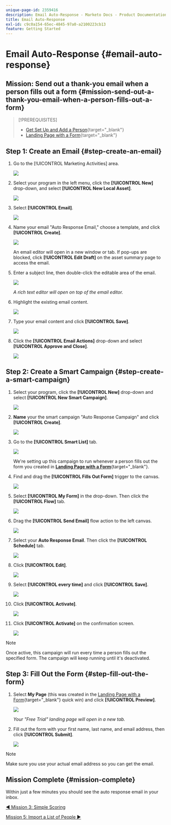 ```yaml
---
unique-page-id: 2359416
description: Email Auto-Response - Marketo Docs - Product Documentation
title: Email Auto-Response
exl-id: c9c0a154-65ec-4845-97a0-a2100223cb13
feature: Getting Started
---
```

# Email Auto-Response {#email-auto-response}

## Mission: Send out a thank-you email when a person fills out a form {#mission-send-out-a-thank-you-email-when-a-person-fills-out-a-form}

>[!PREREQUISITES]
>
>* [Get Set Up and Add a Person](/help/marketo/getting-started/quick-wins/get-set-up-and-add-a-person.md){target="_blank"}
>* [Landing Page with a Form](/help/marketo/getting-started/quick-wins/landing-page-with-a-form.md){target="_blank"}

## Step 1: Create an Email {#step-create-an-email}

1. Go to the [!UICONTROL Marketing Activities] area.

   ![](assets/email-auto-response-1.png)

1. Select your program in the left menu, click the **[!UICONTROL New]** drop-down, and select **[!UICONTROL New Local Asset]**.

   ![](assets/email-auto-response-2.png)

1. Select **[!UICONTROL Email]**.

   ![](assets/email-auto-response-3.png)

1. Name your email "Auto Response Email," choose a template, and click **[!UICONTROL Create]**.

   ![](assets/email-auto-response-4.png)

   An email editor will open in a new window or tab. If pop-ups are blocked, click **[!UICONTROL Edit Draft]** on the asset summary page to access the email.

1. Enter a subject line, then double-click the editable area of the email.

   ![](assets/email-auto-response-5.png)

   _A rich text editor will open on top of the email editor._

1. Highlight the existing email content.

   ![](assets/email-auto-response-6.png)

1. Type your email content and click **[!UICONTROL Save]**.

   ![](assets/email-auto-response-7.png)

1. Click the **[!UICONTROL Email Actions]** drop-down and select **[!UICONTROL Approve and Close]**.

   ![](assets/email-auto-response-8.png)

## Step 2: Create a Smart Campaign {#step-create-a-smart-campaign}

1. Select your program, click the **[!UICONTROL New]** drop-down and select **[!UICONTROL New Smart Campaign]**.

   ![](assets/email-auto-response-9.png)

1. **Name** your the smart campaign "Auto Response Campaign" and click **[!UICONTROL Create]**.

   ![](assets/email-auto-response-10.png)

1. Go to the **[!UICONTROL Smart List]** tab.

   ![](assets/email-auto-response-11.png)

   We're setting up this campaign to run whenever a person fills out the form you created in [**Landing Page with a Form**](/help/marketo/getting-started/quick-wins/landing-page-with-a-form.md){target="_blank"}.

1. Find and drag the **[!UICONTROL Fills Out Form]** trigger to the canvas.

   ![](assets/email-auto-response-12.png)

1. Select **[!UICONTROL My Form]** in the drop-down. Then click the **[!UICONTROL Flow]** tab.

   ![](assets/email-auto-response-13.png)

1. Drag the **[!UICONTROL Send Email]** flow action to the left canvas.

   ![](assets/email-auto-response-14.png)

1. Select your **Auto Response Email**. Then click the **[!UICONTROL Schedule]** tab.

   ![](assets/email-auto-response-15.png)

1. Click **[!UICONTROL Edit]**.

   ![](assets/email-auto-response-16.png)

1. Select **[!UICONTROL every time]** and click **[!UICONTROL Save]**.

   ![](assets/email-auto-response-17.png)

1. Click **[!UICONTROL Activate]**.

   ![](assets/email-auto-response-18.png)

1. Click **[!UICONTROL Activate]** on the confirmation screen.

   ![](assets/email-auto-response-19.png)

>[!NOTE]
>
>Once active, this campaign will run every time a person fills out the specified form. The campaign will keep running until it's deactivated.

## Step 3: Fill Out the Form {#step-fill-out-the-form}

1. Select **My Page** (this was created in the [Landing Page with a Form](/help/marketo/getting-started/quick-wins/landing-page-with-a-form.md){target="_blank"} quick win) and click **[!UICONTROL Preview]**.

   ![](assets/email-auto-response-20.png)

   _Your "Free Trial" landing page will open in a new tab._

1. Fill out the form with your first name, last name, and email address, then click **[!UICONTROL Submit]**.

   ![](assets/email-auto-response-21.png)

>[!NOTE]
>
>Make sure you use your actual email address so you can get the email.

## Mission Complete {#mission-complete}

Within just a few minutes you should see the auto response email in your inbox.

[◄ Mission 3: Simple Scoring](/help/marketo/getting-started/quick-wins/simple-scoring.md)

[Mission 5: Import a List of People ►](/help/marketo/getting-started/quick-wins/import-a-list-of-people.md)
